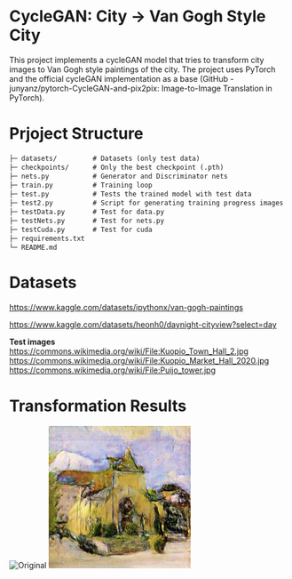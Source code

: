 # **CycleGAN: City -> Van Gogh Style City**

This project implements a cycleGAN model that tries to transform city images to Van Gogh style paintings of the city. The project uses PyTorch and the official cycleGAN implementation as a base (GitHub - junyanz/pytorch-CycleGAN-and-pix2pix: Image-to-Image Translation in PyTorch).

# **Prjoject Structure**


```
├─ datasets/         # Datasets (only test data)
├─ checkpoints/      # Only the best checkpoint (.pth)
├─ nets.py           # Generator and Discriminator nets
├─ train.py          # Training loop
├─ test.py           # Tests the trained model with test data
├─ test2.py          # Script for generating training progress images
├─ testData.py       # Test for data.py
├─ testNets.py       # Test for nets.py
├─ testCuda.py       # Test for cuda
├─ requirements.txt 
└─ README.md
```

# **Datasets**
https://www.kaggle.com/datasets/ipythonx/van-gogh-paintings

https://www.kaggle.com/datasets/heonh0/daynight-cityview?select=day

**Test images**
https://commons.wikimedia.org/wiki/File:Kuopio_Town_Hall_2.jpg
https://commons.wikimedia.org/wiki/File:Kuopio_Market_Hall_2020.jpg
https://commons.wikimedia.org/wiki/File:Puijo_tower.jpg

# **Transformation Results**
![Original](datasets/ownImages/Kuopio_Town_Hall_2.jpg)
![Transformed](results_test/fake_0001.png)
